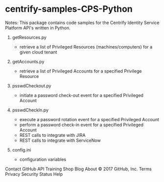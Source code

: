 # centrify-samples-CPS-Python

Notes: This package contains code samples for the Centrify Identity Service Platform API's written in Python.

1) getResources.py
    - retrieve a list of Privileged Resources (machines/computers) for a given cloud tenant

2) getAccounts.py 
    - retrieve a list of Privileged Accounts for a specified Privilege Resource

3) psswdCheckout.py 
    - initiate a password check-out event for a specified Privileged Account

4) psswdCheckIn.py
    - execute a password rotation event for a specified Privileged Account
    - perform a password check-in event for a specified Privileged Account
    - REST calls to integrate with JIRA
    - REST calls to integrate with ServiceNow

5) config.ini
    - configuration variables

Contact GitHub API Training Shop Blog About
© 2017 GitHub, Inc. Terms Privacy Security Status Help
